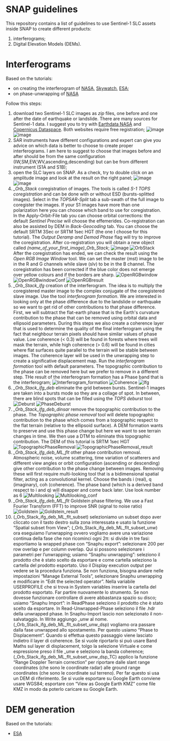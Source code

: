 # SNAP guidelines
This repository contains a list of guidelines to use Sentinel-1 SLC assets inside SNAP to create different products:
1) interferograms;
2) Digital Elevation Models (DEMs).
# Interferograms
Based on the tutorials:
- on creating the interferogram of [NASA](https://www.earthdata.nasa.gov/learn/data-recipes/create-interferogram-using-esas-sentinel-1-toolbox), [Skywatch](https://step.esa.int/docs/tutorials/S1TBX%20TOPSAR%20Interferometry%20with%20Sentinel-1%20Tutorial_v2.pdf), [ESA](https://esamultimedia.esa.int/multimedia/publications/TM-19/TM-19_InSAR_web.pdf);
- on phase-unwrapping of [NASA](https://www.earthdata.nasa.gov/learn/data-recipes/phase-unwrap-interferogram)

Follow this steps:
1) download two Sentinel-1 SLC images as *zip* files, one before and one after the date of earthquake or landslide. There are many sources for Sentinel-1 data. I suggest you to try with [Earthdata NASA](https://search.earthdata.nasa.gov) and [Copernicus Dataspace](https://browser.dataspace.copernicus.eu/). Both websites require free registration;
![image](https://github.com/user-attachments/assets/65aa0fc5-589d-4cfe-ab39-4e87621e400d) ![image](https://github.com/user-attachments/assets/f6631028-e2ef-4c11-891c-cfdfddd34dd5)
2) SAR instruments have different configurations and expert can give you advice on which data is better to choose to create proper interferograms. I am here to suggest to choose that images before and after should be from the same configuration (IW,SM,EW,WV,ascending,descending) but can be from different instrument (S1A and S1B);
3) open the SLC layers on SNAP. As a check, try to double click on an amplitude image and look at the result on the right panel;
![image](https://github.com/user-attachments/assets/802808a7-10c4-4b5c-9494-2017860739ad) ![image](https://github.com/user-attachments/assets/22c84d90-70f8-4455-89a6-d44743b1ef28)
4) *_Orb_Stack* coregistration of images. The tools is called *S-1 TOPS coregistration* and can be done with or without ESD (bursts-splitted images). Select in the *TOPSAR-Split* tab a sub-swath of the full image to coregister the images. If your S1 images have more than one polarization here you can choose which band to use for coregistration. In the Apply-Orbit-File tab you can choose orbital corrections: the default *Sentinel Precise* will choose the effemerides. Co-registration can also be assisted by DEM in *Back-Geocoding* tab. You can choose the default SRTM 3Sec or SRTM 1sec HGT (the one I choose for this tutorial). The *Output Deramp and Demod Phase* flag will try to improve the coregistration. After co-registration you will obtain a new object called *(name_of_your_first_image)_Orb_Stack*;
![image](https://github.com/user-attachments/assets/b5213dcd-c8d9-4bc4-9eb1-91be41a43249) ![OrbStack](https://github.com/user-attachments/assets/a395d143-8f46-4d94-b12f-9f4680785b71)
After the coregistration has ended, we can check the result using the _Open RGB Image Window_ tool. We can set the master (mst) image to be in the R and G channels while slave (slv) to be in the B channel. The coregistration has been corrected if the blue color does not emerge over yellow colours and if the borders are sharp. ![OpenRGBwindow](https://github.com/user-attachments/assets/b843f1c6-92d2-4df9-a6c8-3f2346c03835) ![OpenRGBwindowConf](https://github.com/user-attachments/assets/991ef2c8-ef64-40f0-bf1a-c6f9d4eaf928) ![OpenRGBresult](https://github.com/user-attachments/assets/34918088-1999-4408-b119-869825bf1fa5)
5) *_Orb_Stack_ifg* creation of the interferogram. The idea is to multiply the coregistered master image to the complex conjugate of the coregistered slave image. Use the tool _interferogram formation_. We are interested in looking only at the phase difference due to the landslide or earthquake so we want to get rid of other contributions to that phase difference. First, we will subtract the flat-earth phase that is the Earth's curvature contribution to the phase that can be removed using orbital data and ellipsoid parameters. During this steps we also create a coherence layer that is used to determine the quality of the final interferogram using the fact that neighbour terrain pixels should have similar values of phase value. Low coherence (< 0.3) will be found in forests where trees will mask the terrain, while high coherence (> 0.6) will be found in cities where flat surfaces quite parallel to the terrain will be stable between images. The coherence layer will be used in the unwrapping step to create a significative displacement map. Run the _interferogram formation_ tool with default parameters. The topographic contribution to the phase can be removed here but we prefer to remove in a different step. THe result of the interferogram formation has a Phase band that is the interferogram; ![Interferogram_formation](https://github.com/user-attachments/assets/dad4ad59-f998-47a8-a041-dd797363de39) ![Coherence](https://github.com/user-attachments/assets/955c6dee-5499-4d65-ad25-3f8b80cddd5b) ![Ifg](https://github.com/user-attachments/assets/547998ac-30aa-4561-81a8-bd385da035f6)
6) *_Orb_Stack_ifg_deb* eliminate the grid between bursts. Sentinel-1 images are taken into a bursts mode so they are a collage of spot. In between, there are blind spots that can be filled using the _TOPS deburst_ tool ![Deburst](https://github.com/user-attachments/assets/517d3032-1cf2-4f22-bfa5-ef80c1240036)
 ![PhaseDeburst](https://github.com/user-attachments/assets/d5988bbf-2077-4d45-b8b0-cab7d7c5b353)
7) *_Orb_Stack_ifg_deb_dinsar* remove the topographic contribution to the phase. The _Topographic phase removal_ tool will delete topographic contribution to the phase which comes from a topographic respect to the flat terrain (relative to the ellipsoid surface). A DEM formation wants to preserve and use this phase change but here we want to see terrain changes in time. We then use a DTM to eliminate this topographic contribution. The DEM of this tutorial is SRTM 1sec HGT ![TopographicPhaseRemoval](https://github.com/user-attachments/assets/dd609f89-9e8b-443c-bbd6-7f88620ff76a) ![TopographicPhaseRemoval_result](https://github.com/user-attachments/assets/a772eaf2-f1c4-4a05-bcf7-ba35c4ea22fd)
8) *_Orb_Stack_ifg_deb_ML_flt* other phase contribution removal. Atmospheric noise, volume scattering, time variation of scatterers and different view angles or orbit configuration (ascending or descending) give other contribution to the phase change between images. Removing these will first require multi-looking tool that is a bidimensional spatial filter, acting as a convolutional kernel. Choose the bands i (real), q (imaginary), coh (coherence). The phase band (which is a derived band respect to i and q) will disapper and come back later. Use look number as 6 ![Multilooking](https://github.com/user-attachments/assets/e99ae22d-0ca6-4d93-b6d5-88fa4f24f74b) ![Multilooking_conf](https://github.com/user-attachments/assets/6c06452d-bb52-4704-aece-b7adb34ac306)
9) *_Orb_Stack_ifg_deb_ML_flt* Goldstein phase filtering. We use a Fast Fourier Transform (FFT) to improve SNR (signal to noise ratio) ![Goldstein](https://github.com/user-attachments/assets/ad10373c-5b6e-4ea3-9d4f-359407532098) ![Goldstein_result](https://github.com/user-attachments/assets/54bd5eab-d331-401a-961f-5161b1b20bae)
10)  (_Orb_Stack_ifg_deb_ML_flt_subset) selezioniamo un subset dopo aver cliccato con il tasto destro sulla zona interessata e usato la funzione “Spatial subset from View”;
(_Orb_Stack_ifg_deb_ML_flt_subset_unw) ora eseguiamo l’unwrapping ovvero vogliamo avere una variazione continua della fase che non ricominci ogni 2π: si divide in tre fasi: esportiamo la wrapped phase con “Snaphu export”: selezionare 200 per row overlap e per column overlap. Qui si possono selezionare i parametri per l’unwrapping; usiamo “Snaphu unwrapping”: seleziono il prodotto che è stato scelto da esportare e come cartella seleziono la cartella del prodotto esportato. Uso il Display execution output per vedere se la procedura funziona. Se non funziona, bisogna andare nelle impostazioni “Manage External Tools”, selezionare Snaphu unwrapping e modificare in “Edit the selected operator”. Nella variabile USERPROFILE che si trova in System variables inserire la cartella del prodotto esportato. Far partire nuovamente lo strumento. Se non dovesse funzionare controllare di avere abbastanza spazio su disco; usiamo “Snaphu Import”: in ReadPhase seleziono il prodotto che è stato scelto da esportare. In Read-Unwrapped-Phase seleziono il file .hdr della unwrapped phase. In Snaphu-Import lascio non selezionato il non-salvataggio. In Write aggiungo _unw al nome. (_Orb_Stack_ifg_deb_ML_flt_subset_unw_dsp) vogliamo ora passare dalla fase unwrapped allo spostamento. Per questo usiamo “Phase to Displacement”. Quando si effettua questo passaggio viene lasciato indietro il layer di coherence. Se si vuole riportarlo si può usare Band Maths sul layer di displacement, tolgo la selezione Virtuale e come espressione preso il file _unw e seleziono la banda coherence; (_Orb_Stack_ifg_deb_ML_flt_subset_unw_dsp_TC) applico la funzione “Range Doppler Terrain correction” per riportare dalle slant range coordinates (che sono le coordinate radar) alle ground range coordinates (che sono le coordinate sul terreno). Per far questo si usa un DEM di riferimento. Se si vuole esportare su Google Earth conviene usare WGS84; esportare con “View as Google Earth KMZ” come file KMZ in modo da poterlo caricare su Google Earth.
# DEM generation
Based on the tutorials:
- [ESA](https://step.esa.int/docs/tutorials/S1TBX%20DEM%20generation%20with%20Sentinel-1%20IW%20Tutorial.pdf)
